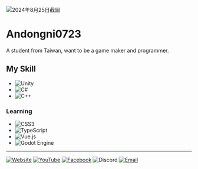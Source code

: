 ![2024年8月25日截圖](https://hackmd.io/_uploads/HJ7DPw_sR.png)

# Andongni0723

A student from Taiwan, 
want to be a game maker and programmer. 



## My Skill

* ![Unity](https://img.shields.io/badge/-Unity-000000?style=for-the-badge&logo=unity&logoColor=ffffff)
* ![C#](https://custom-icon-badges.demolab.com/badge/C%23-%23239120.svg?style=for-the-badge&logo=cshrp&logoColor=white)
* ![C++](https://img.shields.io/badge/C++-%2300599C.svg?style=for-the-badge&logo=c%2B%2B&logoColor=white)

### Learning

* ![CSS3](https://img.shields.io/badge/css3-%231572B6.svg?style=for-the-badge&logo=css3&logoColor=white)
* ![TypeScript](https://img.shields.io/badge/TypeScript-3178C6?style=for-the-badge&logo=typescript&logoColor=white)
* ![Vue.js](https://img.shields.io/badge/vuejs-%2335495e.svg?style=for-the-badge&logo=vuedotjs&logoColor=blue)
* ![Godot Engine](https://img.shields.io/badge/GODOT-%23FFFFFF.svg?style=for-the-badge&logo=godot-engine)

---

[![Website](https://img.shields.io/badge/Website-FF7139?style=for-the-badge&logo=firefox&logoColor=white)](https://andongni.me)
[![YouTube](https://img.shields.io/badge/YouTube-%23FF0000.svg?style=for-the-badge&logo=YouTube&logoColor=white)](https://www.youtube.com/@andongni0723)
[![Facebook](https://img.shields.io/badge/Facebook-%231877F2.svg?style=for-the-badge&logo=Facebook&logoColor=white)](https://www.facebook.com/profile.php?id=100015788080240)
![Discord](https://img.shields.io/badge/andongni0723-5865F2?style=for-the-badge&logo=discord&logoColor=white)
[![Email](https://img.shields.io/badge/Email-1d9bf0?style=for-the-badge&logo=mail.ru&logoColor=white)](mailto:x102039@gmail.com)
